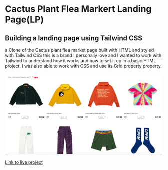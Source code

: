 # Cactus Plant Flea Markert Landing Page(LP)

## Building a landing page using Tailwind CSS

a Clone of the Cactus plant flea market page built with HTML and styled with Tailwind CSS
this is a brand I personally love and I wanted to work with Tailwind to understand how
it works and how to set it up in a basic HTML project. I was also able to work with CSS and use its
Grid property 
property. 

![Screenshot](Screenshot%20%28312%29.png)

[Link to live project]([https://example.com](https://cpfmlandingpage.netlify.app/)https://cpfmlandingpage.netlify.app/)
